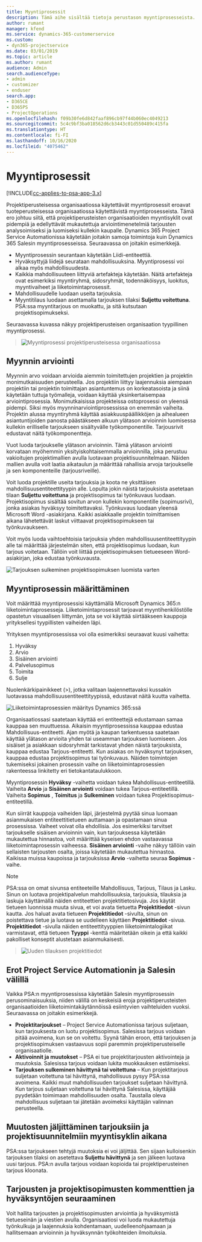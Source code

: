 ```yaml
---
title: Myyntiprosessit
description: Tämä aihe sisältää tietoja perustason myyntiprosesseista.
author: rumant
manager: kfend
ms.service: dynamics-365-customerservice
ms.custom:
- dyn365-projectservice
ms.date: 03/01/2019
ms.topic: article
ms.author: rumant
audience: Admin
search.audienceType:
- admin
- customizer
- enduser
search.app:
- D365CE
- D365PS
- ProjectOperations
ms.openlocfilehash: f09b30fe6d842faaf896cb97f44b060ec4049213
ms.sourcegitcommit: 5c4c9bf3ba018562d6cb3443c01d550489c415fa
ms.translationtype: HT
ms.contentlocale: fi-FI
ms.lasthandoff: 10/16/2020
ms.locfileid: "4075462"
---
```

# <a name="sales-processes"></a>Myyntiprosessit

[!INCLUDE[cc-applies-to-psa-app-3.x](../includes/cc-applies-to-psa-app-3x.md)]

Projektiperusteisessa organisaatiossa käytettävät myyntiprosessit eroavat tuoteperusteisessa organisaatiossa käytettävistä myyntiprosesseista. Tämä ero johtuu siitä, että projektiperusteisten organisaatioiden myyntisyklit ovat pidempiä ja edellyttävät mukautettuja arviointimenetelmiä tarjousten analysoimiseksi ja luomiseksi kullekin kaupalle. Dynamics 365 Project Service Automationissa käytetään joitakin samoja toimintoja kuin Dynamics 365 Salesin myyntiprosesseissa. Seuraavassa on joitakin esimerkkejä.

- Myyntiprosessin seurantaan käytetään Liidi-entiteettiä.
- Hyväksyttyjä liidejä seurataan mahdollisuuksina. Myyntiprosessi voi alkaa myös mahdollisuudesta.
- Kaikkia mahdollisuuteen liittyviä artefakteja käytetään. Näitä artefakteja ovat esimerkiksi myyntiryhmä, sidosryhmät, todennäköisyys, luokitus, myyntivaiheet ja liiketoimintaprosessit.
- Mahdollisuudelle luodaan useita tarjouksia.
- Myyntitilaus luodaan asettamalla tarjouksen tilaksi **Suljettu voitettuna**. PSA:ssa myyntitarjous on muokattu, ja sitä kutsutaan projektisopimukseksi.

Seuraavassa kuvassa näkyy projektiperusteisen organisaation tyypillinen myyntiprosessi.

> ![Myyntiprosessi projektiperusteisessa organisaatiossa](media/basic-guide-1.png)

## <a name="estimating-a-sale"></a>Myynnin arviointi
Myynnin arvo voidaan arvioida aiemmin toimitettujen projektien ja projektin monimutkaisuuden perusteella. Jos projektiin liittyy laajennuksia aiempaan projektiin tai projektin toimittajan asiantuntemus on korkeatasoista ja siinä käytetään tuttuja työmalleja, voidaan käyttää yksinkertaisempaa arviointiprosessia. Monimutkaisissa projekteissa ostoprosessi on yleensä pidempi. Siksi myös myynninarviointiprosessissa on enemmän vaiheita. Projektin alussa myyntiryhmä käyttää asiakkuuspäällikköjen ja aihealueen asiantuntijoiden panosta päästäkseen alkuun ylätason arvioinnin luomisessa kullekin erilliselle tarjoukseen sisältyvälle työkomponentille. Tarjousrivit edustavat näitä työkomponentteja. 

Vuot luoda tarjoukselle ylätason arvioinnin. Tämä ylätason arviointi korvataan myöhemmin yksityiskohtaisemmalla arvioinnilla, joka perustuu vakioitujen projektimallien avulla luotavaan projektisuunnitelmaan. Näiden mallien avulla voit laatia aikataulun ja määrittää rahallisia arvoja tarjoukselle ja sen komponenteille (tarjousriveille). 

Voit luoda projektille useita tarjouksia ja koota ne yksittäisen mahdollisuusentiteettityypin alle. Lopulta jokin näistä tarjouksista asetetaan tilaan **Suljettu voitettuna** ja projektisopimus tai työnkuvaus luodaan. Projektisopimus sisältää sovitun arvon kullekin komponentille (sopimusrivi), jonka asiakas hyväksyy toimitettavaksi. Työnkuvaus luodaan yleensä Microsoft Word -asiakirjana. Kaikki asiakkaalle projektin toimittamisen aikana lähetettävät laskut viittaavat projektisopimukseen tai työnkuvaukseen.

Voit myös luoda vaihtoehtoisia tarjouksia yhden mahdollisuusentiteettityypin alle tai määrittää järjestelmän siten, että projektisopimus luodaan, kun tarjous voitetaan. Tällöin voit liittää projektisopimuksen tietueeseen Word-asiakirjan, joka edustaa työnkuvausta.

![Tarjouksen sulkeminen projektisopimuksen luomista varten](media/basic-guide-2.png)

## <a name="configuring-the-sales-process"></a>Myyntiprosessin määrittäminen
Voit määrittää myyntiprosessisi käyttämällä Microsoft Dynamics 365:n liiketoimintaprosesseja. Liiketoimintaprosessit tarjoavat myyntihenkilöstölle opastetun visuaalisen liittymän, jota se voi käyttää siirtääkseen kauppoja yrityksellesi tyypillisten vaiheiden läpi.

Yrityksen myyntiprosessissa voi olla esimerkiksi seuraavat kuusi vaihetta:

1. Hyväksy
2. Arvio
3. Sisäinen arviointi
4. Palvelusopimus
5. Toimita
6. Sulje

Nuolenkärkipainikkeet (\>), jotka valitaan laajennettavaksi kussakin luotavassa mahdollisuusentiteettityypissä, edustavat näitä kuutta vaihetta.

![Liiketoimintaprosessien määritys Dynamics 365:ssä](media/basic-guide-3.png)
 
Organisaatiossasi saatetaan käyttää eri entiteettejä edustamaan samaa kauppaa sen muuttuessa. Aikaisin myyntiprosessissa kauppaa edustaa Mahdollisuus-entiteetti. Ajan myötä ja kaupan tarkentuessa saatetaan käyttää ylätason arvioita yhden tai useamman tarjouksen luomiseen. Jos sisäiset ja asiakkaan sidosryhmät tarkistavat yhden näistä tarjouksista, kauppaa edustaa Tarjous-entiteetti. Kun asiakas on hyväksynyt tarjouksen, kauppaa edustaa projektisopimus tai työnkuvaus. Näiden toimintojen tukemiseksi jokainen prosessin vaihe on liiketoimintaprosessien rakenteessa linkitetty eri tietokantataulukkoon.

Myyntiprosessin **Hyväksy** -vaihetta voidaan tukea Mahdollisuus-entiteetillä. Vaiheita **Arvio** ja **Sisäinen arviointi** voidaan tukea Tarjous-entiteetillä. Vaiheita **Sopimus** , **Toimitus** ja **Sulkeminen** voidaan tukea Projektisopimus-entiteetillä.

Kun siirrät kauppoja vaiheiden läpi, järjestelmä pyytää sinua luomaan asianmukaisen entiteettitietueen auttamaan ja opastamaan sinua prosessissa. Vaiheet voivat olla ehdollisia. Jos esimerkiksi tarvitset tarjoukselle sisäisen arvioinnin vain, kun tarjouksessa käytetään mukautettua hinnastoa, voit määrittää kyseisen ehdon vastaavassa liiketoimintaprosessin vaiheessa. **Sisäinen arviointi** -vaihe näkyy tällöin vain sellaisten tarjousten osalta, joissa käytetään mukautettua hinnastoa. Kaikissa muissa kaupoissa ja tarjouksissa **Arvio** -vaihetta seuraa **Sopimus** -vaihe.

> [!NOTE]
> PSA:ssa on omat sivunsa entiteeteille Mahdollisuus, Tarjous, Tilaus ja Lasku. Sinun on luotava projektipalvelun mahdollisuuksia, tarjouksia, tilauksia ja laskuja käyttämällä näiden entiteettien projektitietosivuja. Jos käytät tietueen luonnissa muuta sivua, et voi avata tietuetta **Projektitiedot** -sivun kautta. Jos haluat avata tietueen **Projektitiedot** -sivulta, sinun on poistettava tietue ja luotava se uudelleen käyttäen **Projektitiedot** -sivua. **Projektitiedot** -sivulla näiden entiteettityyppien liiketoimintalogiikat varmistavat, että tietueen **Tyyppi** -kenttä määritetään oikein ja että kaikki pakolliset konseptit alustetaan asianmukaisesti.

> ![Uuden tilauksen projektitiedot](media/basic-guide-4.png)
 
## <a name="differences-between-project-service-automation-and-sales"></a>Erot Project Service Automationin ja Salesin välillä
Vaikka PSA:n myyntiprosessissa käytetään Salesin myyntiprosessin perusominaisuuksia, niiden välillä on keskeisiä eroja projektiperusteisten organisaatioiden liiketoimintakäytännöissä esiintyvien vaihteluiden vuoksi. Seuraavassa on joitakin esimerkkejä.

- **Projektitarjoukset** – Project Service Automationissa tarjous suljetaan, kun tarjouksesta on luotu projektisopimus. Salesissa tarjous voidaan pitää avoimena, kun se on voitettu. Syynä tähän eroon, että tarjouksen ja projektisopimuksen vastaavuus sopii paremmin projektiperusteiselle organisaatiolle. 
- **Aktivoinnit ja muutokset** – PSA ei tue projektitarjousten aktivointeja ja muutoksia. Salesissa tarjous voidaan lukita muokkauksen estämiseksi.
- **Tarjouksen sulkeminen hävittynä tai voitettuna** – Kun projektitarjous suljetaan voitettuna tai hävittynä, mahdollisuus pysyy PSA:ssa avoimena. Kaikki muut mahdollisuuden tarjoukset suljetaan hävittynä. Kun tarjous suljetaan voitettuna tai hävittynä Salesissa, käyttäjää pyydetään toimimaan mahdollisuuden osalta. Taustalla oleva mahdollisuus suljetaan tai jätetään avoimeksi käyttäjän valinnan perusteella.

## <a name="tracking-revisions-to-quotes-and-project-plans-in-the-sales-cycle"></a>Muutosten jäljittäminen tarjouksiin ja projektisuunnitelmiin myyntisyklin aikana
PSA:ssa tarjoukseen tehtyjä muutoksia ei voi jäljittää. Sen sijaan kulloisenkin tarjouksen tilaksi on asetettava **Suljettu hävittynä** ja sen jälkeen luotava uusi tarjous. PSA:n avulla tarjous voidaan kopioida tai projektiperusteinen tarjous kloonata.

## <a name="tracking-comments-and-approvals-of-quotes-and-project-contracts"></a>Tarjousten ja projektisopimusten kommenttien ja hyväksyntöjen seuraaminen
Voit hallita tarjousten ja projektisopimusten arviointia ja hyväksymistä tietueseinän ja viestien avulla. Organisaatiosi voi luoda mukautettuja työnkulkuja ja laajennuksia kohdentamaan, uudelleenohjaamaan ja hallitsemaan arvioinnin ja hyväksynnän työkohteiden ilmoituksia.

